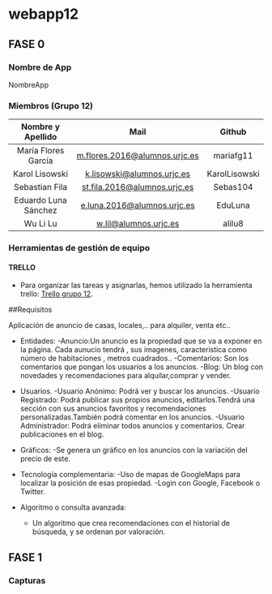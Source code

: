 # webapp12

## FASE 0

### Nombre de App
NombreApp

### Miembros (Grupo 12)

| Nombre y Apellido    |Mail		   | Github        |
|:--------------------:|:-----------:|:--------------:|
| María Flores García | m.flores.2016@alumnos.urjc.es | mariafg11 |
| Karol Lisowski |  k.lisowski@alumnos.urjc.es |  KarolLisowski  |
| Sebastian Fila | st.fila.2016@alumnos.urjc.es  |  Sebas104  |
| Eduardo Luna Sánchez |  e.luna.2016@alumnos.urjc.es |  EduLuna  |
| Wu Li Lu |  w.lil@alumnos.urjc.es |  alilu8  |

### Herramientas de gestión de equipo
#### TRELLO
* Para organizar las tareas y asignarlas, hemos utilizado la herramienta trello:
 [Trello grupo 12](https://trello.com/b/QKFyV5xQ/practica-daw).

##Requisitos

Aplicación de anuncio de casas, locales,.. para alquiler, venta etc..

* Entidades:
     -Anuncio:Un anuncio es la propiedad que se va a exponer en la página. Cada aunucio tendrá , sus imagenes, caracteristica como       número de habitaciones , metros cuadrados..
     -Comentarios: Son los comentarios que pongan los usuarios a los anuncios.
     -Blog: Un blog con novedades y recomendaciones para alquilar,comprar y vender.
* Usuarios.
     -Usuario Anónimo: Podrá ver y buscar los anuncios.
     -Usuario Registrado: Podrá publicar sus propios anuncios, editarlos.Tendrá una sección con sus anuncios favoritos y recomendaciones personalizadas.También podrá comentar en los anuncios.
     -Usuario Administrador: Podrá eliminar todos anuncios y comentarios. Crear publicaciones en el blog. 
* Gráficos: 
     -Se genera un gráfico en los anuncios con la variación del precio de este.
* Tecnología complementaria:
     -Uso de mapas de GoogleMaps para localizar la posición de esas propiedad.
     -Login con Google, Facebook o Twitter.

* Algoritmo o consulta avanzada: 
     - Un algoritmo que crea recomendaciones con el historial de búsqueda, y se ordenan por valoración.
     
## FASE 1
### Capturas

